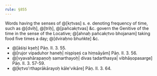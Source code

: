 ```yaml
---
rule: §855
---
```


Words having the senses of @[kṛtvas] s. e. denoting frequency of time, such as @[dviḥ], @[triḥ], @[pañcakṛtvas] &c. govern the Genitive of the time in the sense of the Locative; @[ahnaḥ pañcakṛtvo bhojanam] taking food five times a day; @[dviraḥno bhuṅkte] &c.

- @[āśiṣi kṣeḥ] Pāṇ. II. 3. 55.
- @[rujor vipaduhor haneḥ| niṣpiṣeś ca hiṃsāyām] Pāṇ. II. 3. 56.
- @[vyavahārapaṇoḥ samarthayoḥ| divas tadarthasya| vibhāṣopasarge] Pāṇ. II. 3. 57-59.
- @[kṛtvo'rthaprākārayoḥ kāle'vikāre] Pāṇ. II. 3. 64.
